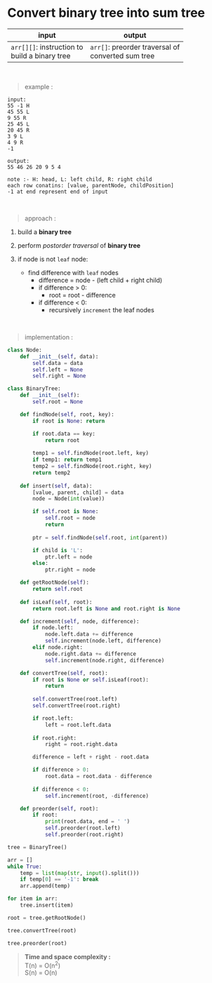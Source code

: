 # Convert binary tree into sum tree

| input | output |
| --- | --- |
| `arr[][]`: instruction to <br> build a binary tree | `arr[]`: preorder traversal of <br> converted sum tree |

<br>

> example :

```
input:
55 -1 H
45 55 L
9 55 R
25 45 L
20 45 R
3 9 L
4 9 R
-1

output:
55 46 26 20 9 5 4
```
```
note :- H: head, L: left child, R: right child
each row conatins: [value, parentNode, childPosition]
-1 at end represent end of input
```

<br>

> approach :

1. build a **binary tree**

2. perform *postorder traversal* of **binary tree**

3. if node is not `leaf` node:
    * find difference with `leaf` nodes
        * difference = node - (left child + right child)
        * if difference > 0:
            * root = root - difference
        * if difference < 0:
            * recursively `increment` the leaf nodes

<br>

> implementation :

```python
class Node:
    def __init__(self, data):
        self.data = data 
        self.left = None 
        self.right = None 

class BinaryTree:
    def __init__(self):
        self.root = None 

    def findNode(self, root, key):
        if root is None: return 

        if root.data == key:
            return root 
        
        temp1 = self.findNode(root.left, key)
        if temp1: return temp1 
        temp2 = self.findNode(root.right, key)
        return temp2 
    
    def insert(self, data):
        [value, parent, child] = data 
        node = Node(int(value))

        if self.root is None:
            self.root = node 
            return 
        
        ptr = self.findNode(self.root, int(parent))

        if child is 'L':
            ptr.left = node 
        else:
            ptr.right = node

    def getRootNode(self):
        return self.root 
    
    def isLeaf(self, root):
        return root.left is None and root.right is None 

    def increment(self, node, difference):
        if node.left:
            node.left.data += difference
            self.increment(node.left, difference)
        elif node.right:
            node.right.data += difference
            self.increment(node.right, difference)

    def convertTree(self, root):
        if root is None or self.isLeaf(root):
            return
        
        self.convertTree(root.left)
        self.convertTree(root.right)

        if root.left:
            left = root.left.data 
        
        if root.right:
            right = root.right.data

        difference = left + right - root.data

        if difference > 0:
            root.data = root.data - difference
        
        if difference < 0:
            self.increment(root, -difference)

    def preorder(self, root):
        if root:
            print(root.data, end = ' ')
            self.preorder(root.left)
            self.preorder(root.right)

tree = BinaryTree()

arr = []
while True:
    temp = list(map(str, input().split()))
    if temp[0] == '-1': break 
    arr.append(temp)

for item in arr:
    tree.insert(item)

root = tree.getRootNode()

tree.convertTree(root)

tree.preorder(root)
```

> **Time and space complexity :**
<br>T(n) = O(n<sup>2</sup>)
<br>S(n) = O(n)